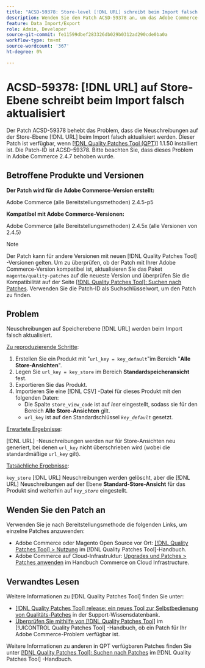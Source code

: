 ```yaml
---
title: "ACSD-59378: Store-level [!DNL URL] schreibt beim Import falsch aktualisiert neu"
description: Wenden Sie den Patch ACSD-59378 an, um das Adobe Commerce-Problem zu beheben, bei dem Store-Level [!DNL URL] Rewrites beim Import falsch aktualisiert werden.
feature: Data Import/Export
role: Admin, Developer
source-git-commit: fe11599dbef283326db029b0312ad290cde0ba0a
workflow-type: tm+mt
source-wordcount: '367'
ht-degree: 0%

---
```


# ACSD-59378: [!DNL URL] auf Store-Ebene schreibt beim Import falsch aktualisiert

Der Patch ACSD-59378 behebt das Problem, dass die Neuschreibungen auf der Store-Ebene [!DNL URL] beim Import falsch aktualisiert werden. Dieser Patch ist verfügbar, wenn [[!DNL Quality Patches Tool (QPT)]](https://experienceleague.adobe.com/en/docs/commerce-knowledge-base/kb/announcements/commerce-announcements/magento-quality-patches-released-new-tool-to-self-serve-quality-patches) 1.1.50 installiert ist. Die Patch-ID ist ACSD-59378. Bitte beachten Sie, dass dieses Problem in Adobe Commerce 2.4.7 behoben wurde.

## Betroffene Produkte und Versionen

**Der Patch wird für die Adobe Commerce-Version erstellt:**

Adobe Commerce (alle Bereitstellungsmethoden) 2.4.5-p5

**Kompatibel mit Adobe Commerce-Versionen:**

Adobe Commerce (alle Bereitstellungsmethoden) 2.4.5x (alle Versionen von 2.4.5)

>[!NOTE]
>
>Der Patch kann für andere Versionen mit neuen [!DNL Quality Patches Tool] -Versionen gelten. Um zu überprüfen, ob der Patch mit Ihrer Adobe Commerce-Version kompatibel ist, aktualisieren Sie das Paket `magento/quality-patches` auf die neueste Version und überprüfen Sie die Kompatibilität auf der Seite [[!DNL Quality Patches Tool]: Suchen nach Patches](https://experienceleague.adobe.com/tools/commerce-quality-patches/index.html). Verwenden Sie die Patch-ID als Suchschlüsselwort, um den Patch zu finden.

## Problem

Neuschreibungen auf Speicherebene [!DNL URL] werden beim Import falsch aktualisiert.

<u>Zu reproduzierende Schritte</u>:

1. Erstellen Sie ein Produkt mit &quot;`url_key = key_default`&quot;im Bereich &quot;**Alle Store-Ansichten**&quot;.
1. Legen Sie `url_key = key_store` im Bereich **Standardspeicheransicht** fest.
1. Exportieren Sie das Produkt.
1. Importieren Sie eine [!DNL CSV] -Datei für dieses Produkt mit den folgenden Daten:
   * Die Spalte `store_view_code` ist auf *leer* eingestellt, sodass sie für den Bereich **Alle Store-Ansichten** gilt.
   * `url_key` ist auf den Standardschlüssel *`key_default`* gesetzt.

<u>Erwartete Ergebnisse</u>:

[!DNL URL] -Neuschreibungen werden nur für Store-Ansichten neu generiert, bei denen `url_key` nicht überschrieben wird (wobei die standardmäßige `url_key` gilt).

<u>Tatsächliche Ergebnisse</u>:

`key_store` [!DNL URL] Neuschreibungen werden gelöscht, aber die [!DNL URL] Neuschreibungen auf der Ebene **Standard-Store-Ansicht** für das Produkt sind weiterhin auf *`key_store`* eingestellt.

## Wenden Sie den Patch an

Verwenden Sie je nach Bereitstellungsmethode die folgenden Links, um einzelne Patches anzuwenden:

* Adobe Commerce oder Magento Open Source vor Ort: [[!DNL Quality Patches Tool] > Nutzung](/help/tools/quality-patches-tool/usage.md) im [!DNL Quality Patches Tool]-Handbuch.
* Adobe Commerce auf Cloud-Infrastruktur: [Upgrades und Patches > Patches anwenden](https://experienceleague.adobe.com/docs/commerce-cloud-service/user-guide/develop/upgrade/apply-patches.html) im Handbuch Commerce on Cloud Infrastructure.

## Verwandtes Lesen

Weitere Informationen zu [!DNL Quality Patches Tool] finden Sie unter:

* [[!DNL Quality Patches Tool] release: ein neues Tool zur Selbstbedienung von Qualitäts-Patches](https://experienceleague.adobe.com/en/docs/commerce-knowledge-base/kb/announcements/commerce-announcements/magento-quality-patches-released-new-tool-to-self-serve-quality-patches) in der Support-Wissensdatenbank.
* [Überprüfen Sie mithilfe von  [!DNL Quality Patches Tool]](/help/tools/quality-patches-tool/patches-available-in-qpt/check-patch-for-magento-issue-with-magento-quality-patches.md) im [!UICONTROL Quality Patches Tool] -Handbuch, ob ein Patch für Ihr Adobe Commerce-Problem verfügbar ist.


Weitere Informationen zu anderen in QPT verfügbaren Patches finden Sie unter [[!DNL Quality Patches Tool]: Suchen nach Patches](https://experienceleague.adobe.com/tools/commerce-quality-patches/index.html) im [!DNL Quality Patches Tool] -Handbuch.
